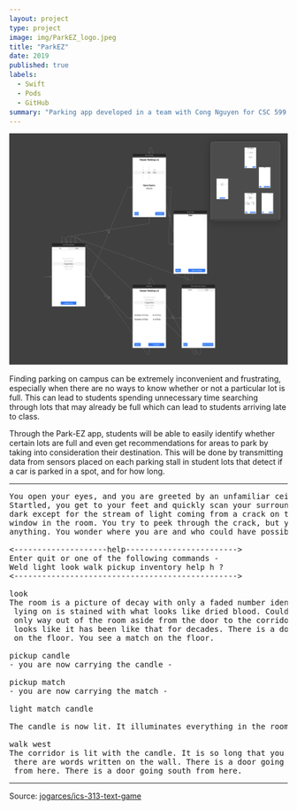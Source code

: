 ```yaml
---
layout: project
type: project
image: img/ParkEZ_logo.jpeg
title: "ParkEZ"
date: 2019
published: true
labels:
  - Swift
  - Pods
  - GitHub
summary: "Parking app developed in a team with Cong Nguyen for CSC 599 project (Creighton)."
---
```


<img class="img-fluid" src="../img/ParkEZ-header.png">

Finding parking on campus can be extremely inconvenient and frustrating, especially when there are no ways to know whether or not a particular lot is full. This can lead to students spending unnecessary time searching through lots that may already be full which can lead to students arriving late to class. 

Through the Park-EZ app, students will be able to easily identify whether certain lots are full and even get recommendations for areas to park by taking into consideration their destination. This will be done by transmitting data from sensors placed on each parking stall in student lots that detect if a car is parked in a spot, and for how long.



<hr>

<pre>
You open your eyes, and you are greeted by an unfamiliar ceiling.
Startled, you get to your feet and quickly scan your surroundings. It's
dark except for the stream of light coming from a crack on the only boarded
window in the room. You try to peek through the crack, but you cannot see
anything. You wonder where you are and who could have possibly brought you here.

<--------------------help------------------------>
Enter quit or one of the following commands -
Weld light look walk pickup inventory help h ?
<------------------------------------------------>

look
The room is a picture of decay with only a faded number identifying it as room-4. The bed you were
 lying on is stained with what looks like dried blood. Could it be your blood? No - it is not. The
 only way out of the room aside from the door to the corridor is a window that is boarded shut. It
 looks like it has been like that for decades. There is a door going west from here. You see a candle
 on the floor. You see a match on the floor.

pickup candle
- you are now carrying the candle -

pickup match
- you are now carrying the match -

light match candle

The candle is now lit. It illuminates everything in the room.

walk west
The corridor is lit with the candle. It is so long that you cannot see to the end. You notice that
 there are words written on the wall. There is a door going east from here. There is a way going north
 from here. There is a door going south from here.
</pre>

<hr>

Source: <a href="https://github.com/jogarces/ics-313-text-game"><i class="large github icon "></i>jogarces/ics-313-text-game</a>
